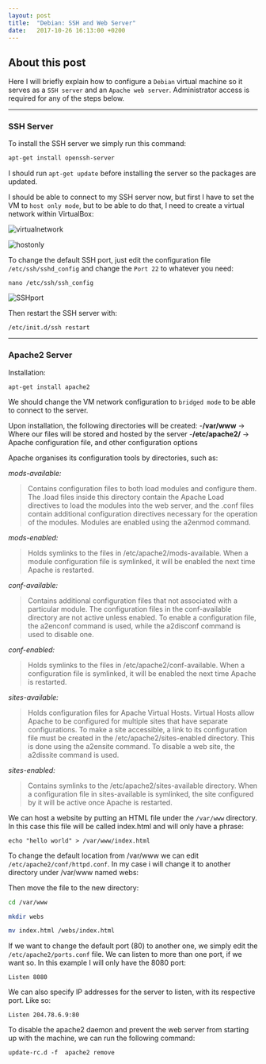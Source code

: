 ```yaml
---
layout: post
title:  "Debian: SSH and Web Server"
date:   2017-10-26 16:13:00 +0200
---
```


## [](#header-2) About this post
Here I will briefly explain how to configure a `Debian` virtual machine so it serves as a `SSH server` and an `Apache web server`. Administrator access is required for any of the steps below.

* * *

### [](#header-3) SSH Server
To install the SSH server we simply run this command:

```bash
apt-get install openssh-server
```

I should run `apt-get update` before installing the server so the packages are updated.

I should be able to connect to my SSH server now, but first I have to set the VM to `host only mode`, but to be able to do that, I need to create a virtual network within VirtualBox:

![virtualnetwork](https://i.imgur.com/kmtet2Z.png)

![hostonly](https://i.imgur.com/c8GZIxa.png)

To change the default SSH port, just edit the configuration file `/etc/ssh/sshd_config` and change the `Port 22` to whatever you need:

```Shell
nano /etc/ssh/ssh_config
```

![SSHport](https://i.imgur.com/TRbrFHo.png)

Then restart the SSH server with:

```Shell
/etc/init.d/ssh restart
```

* * *

### [](#header-3) Apache2 Server
Installation:

```Shell
apt-get install apache2
```
We should change the VM network configuration to `bridged mode` to be able to connect to the server.

Upon installation, the following directories will be created:
-**/var/www** -> Where our files will be stored and hosted by the server
-**/etc/apache2/** -> Apache configuration file, and other configuration options

Apache organises its configuration tools by directories, such as:

*mods-available:*
> Contains configuration files to both load modules and configure them. The .load files inside this directory contain the Apache Load directives to load the modules into the web server, and the .conf files contain additional configuration directives necessary for the operation of the modules. Modules are enabled using the a2enmod command.

*mods-enabled:*
> Holds symlinks to the files in /etc/apache2/mods-available. When a module configuration file is symlinked, it will be enabled the next time Apache is restarted.

*conf-available:*
> Contains additional configuration files that not associated with a particular module. The configuration files in the conf-available directory are not active unless enabled. To enable a configuration file, the a2enconf command is used, while the a2disconf command is used to disable one.

*conf-enabled:*
> Holds symlinks to the files in /etc/apache2/conf-available. When a configuration file is symlinked, it will be enabled the next time Apache is restarted.

*sites-available:*
> Holds configuration files for Apache Virtual Hosts. Virtual Hosts allow Apache to be configured for multiple sites that have separate configurations. To make a site accessible, a link to its configuration file must be created in the /etc/apache2/sites-enabled directory. This is done using the a2ensite command. To disable a web site, the a2dissite command is used.

*sites-enabled:*
> Contains symlinks to the /etc/apache2/sites-available directory. When a configuration file in sites-available is symlinked, the site configured by it will be active once Apache is restarted.

We can host a website by putting an HTML file under the `/var/www` directory. In this case this file will be called index.html and will only have a phrase:

```Shell
echo "hello world" > /var/www/index.html
```

To change the default location from /var/www we can edit `/etc/apache2/conf/httpd.conf`. In my case i will change it to another directory under /var/www named webs:

Then move the file to the new directory:

```bash
cd /var/www

mkdir webs

mv index.html /webs/index.html
```

If we want to change the default port (80) to another one, we simply edit the `/etc/apache2/ports.conf` file. We can listen to more than one port, if we want so. In this example I will only have the 8080 port:

```
Listen 8080
```

We can also specify IP addresses for the server to listen, with its respective port. Like so:
```
Listen 204.78.6.9:80
```

To disable the apache2 daemon and prevent the web server from starting up with the machine, we can run the following command:

```Shell
update-rc.d -f  apache2 remove
```

